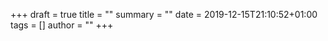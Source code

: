 +++
draft = true
title = ""
summary = ""
date = 2019-12-15T21:10:52+01:00
tags = []
author = ""
+++
